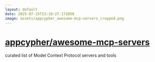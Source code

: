 ```yaml
---
layout: default
date: 2025-07-15T13:10:27.172058
image: assets/appcypher_awesome-mcp-servers_cropped.png
---
```


# [appcypher/awesome-mcp-servers](https://github.com/appcypher/awesome-mcp-servers)

curated list of Model Context Protocol servers and tools
